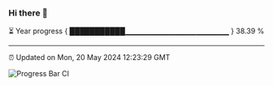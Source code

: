 ### Hi there 👋

⏳ Year progress { ███████████▁▁▁▁▁▁▁▁▁▁▁▁▁▁▁▁▁▁▁ } 38.39 %

---

⏰ Updated on Mon, 20 May 2024 12:23:29 GMT

![Progress Bar CI](https://github.com/liununu/liununu/workflows/Progress%20Bar%20CI/badge.svg)
